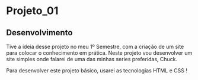 <h1>Projeto_01</h1>

<h2>Desenvolvimento</h2>

<p>Tive a ideia desse projeto no meu 1º Semestre, com a criação de um site para colocar o conhecimento em prática. Neste projeto vou desenvolver um site simples onde falarei de uma das minhas series preferidas, Chuck.</p>

<p>Para desenvolver este projeto básico, usarei as tecnologias HTML e CSS !</p>
